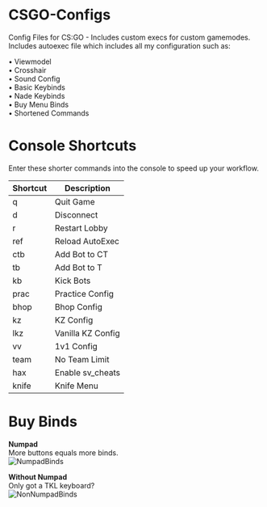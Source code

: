 # CSGO-Configs
Config Files for CS:GO - Includes custom execs for custom gamemodes.<br/>
Includes autoexec file which includes all my configuration such as:

  • Viewmodel          
  • Crosshair          
  • Sound Config       
  • Basic Keybinds     
  • Nade Keybinds      
  • Buy Menu Binds    
  • Shortened Commands

# Console Shortcuts
Enter these shorter commands into the console to speed up your workflow.

|Shortcut      |Description        |
| ------------ | ------------------ |
| q            | Quit Game          |
| d            | Disconnect         |
| r            | Restart Lobby      |
| ref          | Reload AutoExec    |
| ctb          | Add Bot to CT      |
| tb           | Add Bot to T       |
| kb           | Kick Bots          |
| prac         | Practice Config    |
| bhop         | Bhop Config        |
| kz           | KZ Config          |
| lkz          | Vanilla KZ Config  |
| vv           | 1v1 Config         |
| team         | No Team Limit      |
| hax          | Enable sv_cheats   |
| knife        | Knife Menu         |


# Buy Binds
**Numpad**<br/>
More buttons equals more binds.<br/>
![NumpadBinds](https://raw.githubusercontent.com/PINPAL/CSGO-Autoexec/master/readme/Binds.pn)

**Without Numpad**<br/>
Only got a TKL keyboard?<br/>
![NonNumpadBinds](https://raw.githubusercontent.com/PINPAL/CSGO-Autoexec/master/readme/Binds-Numless.png)
